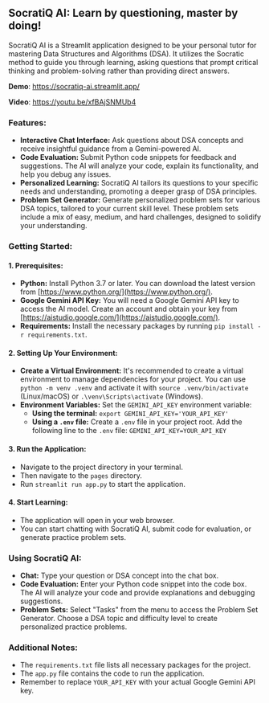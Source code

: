 ## SocratiQ AI: Learn by questioning, master by doing!

SocratiQ AI is a Streamlit application designed to be your personal tutor for mastering Data Structures and Algorithms (DSA). It utilizes the Socratic method to guide you through learning, asking questions that prompt critical thinking and problem-solving rather than providing direct answers. 

**Demo**: https://socratiq-ai.streamlit.app/

**Video**: https://youtu.be/xfBAjSNMUb4

### Features:

* **Interactive Chat Interface:** Ask questions about DSA concepts and receive insightful guidance from a Gemini-powered AI.
* **Code Evaluation:** Submit Python code snippets for feedback and suggestions. The AI will analyze your code, explain its functionality, and help you debug any issues.
* **Personalized Learning:**  SocratiQ AI tailors its questions to your specific needs and understanding, promoting a deeper grasp of DSA principles.
* **Problem Set Generator:** Generate personalized problem sets for various DSA topics, tailored to your current skill level. These problem sets include a mix of easy, medium, and hard challenges, designed to solidify your understanding.

### Getting Started:

#### 1. Prerequisites:

* **Python:** Install Python 3.7 or later. You can download the latest version from [https://www.python.org/](https://www.python.org/).
* **Google Gemini API Key:** You will need a Google Gemini API key to access the AI model.  Create an account and obtain your key from [https://aistudio.google.com/](https://aistudio.google.com/).
* **Requirements:** Install the necessary packages by running `pip install -r requirements.txt`.

#### 2. Setting Up Your Environment:

* **Create a Virtual Environment:**  It's recommended to create a virtual environment to manage dependencies for your project. You can use `python -m venv .venv` and activate it with `source .venv/bin/activate` (Linux/macOS) or `.\venv\Scripts\activate` (Windows). 
* **Environment Variables:** Set the `GEMINI_API_KEY` environment variable:
    * **Using the terminal:** `export GEMINI_API_KEY='YOUR_API_KEY'` 
    * **Using a `.env` file:** Create a `.env` file in your project root. Add the following line to the `.env` file: `GEMINI_API_KEY=YOUR_API_KEY` 

#### 3. Run the Application:

* Navigate to the project directory in your terminal.
* Then navigate to the `pages` directory.
* Run `streamlit run app.py` to start the application.

#### 4. Start Learning:

* The application will open in your web browser.
* You can start chatting with SocratiQ AI, submit code for evaluation, or generate practice problem sets.

### Using SocratiQ AI:

* **Chat:** Type your question or DSA concept into the chat box.
* **Code Evaluation:** Enter your Python code snippet into the code box. The AI will analyze your code and provide explanations and debugging suggestions.
* **Problem Sets:** Select "Tasks" from the menu to access the Problem Set Generator. Choose a DSA topic and difficulty level to create personalized practice problems.

### Additional Notes:

* The `requirements.txt` file lists all necessary packages for the project.
* The `app.py` file contains the code to run the application.
* Remember to replace `YOUR_API_KEY` with your actual Google Gemini API key.